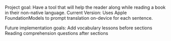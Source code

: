 Project goal:
Have a tool that will help the reader along while reading a book in their non-native language.
Current Version: Uses Apple FoundationModels to prompt translation on-device for each sentence.

Future implementation goals:
Add vocabulary lessons before sections
Reading comprehension questions after sections

